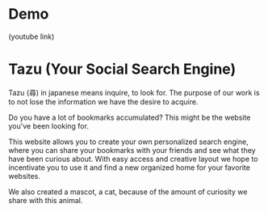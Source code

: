 # Demo

(youtube link)

# Tazu (Your Social Search Engine)

Tazu (尋) in japanese means inquire, to look for. 
The purpose of our work is to not lose the information we have the desire to acquire.


Do you have a lot of bookmarks accumulated? This might be the website you've been looking for.

This website allows you to create your own personalized search engine, where you can share your bookmarks with your friends and see what they have been curious about.
With easy access and creative layout we hope to incentivate you to use it and find a new organized home for your favorite websites.

We also created a mascot, a cat, because of the amount of curiosity we share with this animal.


